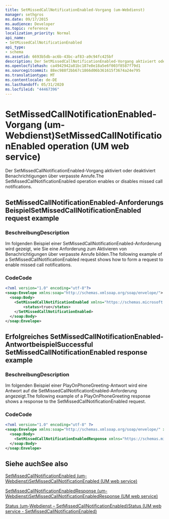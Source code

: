 ```yaml
---
title: SetMissedCallNotificationEnabled-Vorgang (um-Webdienst)
manager: sethgros
ms.date: 09/17/2015
ms.audience: Developer
ms.topic: reference
localization_priority: Normal
api_name:
- SetMissedCallNotificationEnabled
api_type:
- schema
ms.assetid: 6693b5db-ac6b-43bc-af83-a9c94fc425bf
description: Der SetMissedCallNotificationEnabled-Vorgang aktiviert oder deaktiviert Benachrichtigungen über verpasste Anrufe.
ms.openlocfilehash: ca4942942a81bc187e8e18a5e6f003f8587f79d1
ms.sourcegitcommit: 88ec988f2bb67c1866d06b361615f3674a24e795
ms.translationtype: MT
ms.contentlocale: de-DE
ms.lasthandoff: 05/31/2020
ms.locfileid: "44467396"
---
```

# <a name="setmissedcallnotificationenabled-operation-um-web-service"></a><span data-ttu-id="caa61-103">SetMissedCallNotificationEnabled-Vorgang (um-Webdienst)</span><span class="sxs-lookup"><span data-stu-id="caa61-103">SetMissedCallNotificationEnabled operation (UM web service)</span></span>

<span data-ttu-id="caa61-104">Der SetMissedCallNotificationEnabled-Vorgang aktiviert oder deaktiviert Benachrichtigungen über verpasste Anrufe.</span><span class="sxs-lookup"><span data-stu-id="caa61-104">The SetMissedCallNotificationEnabled operation enables or disables missed call notifications.</span></span>
  
## <a name="setmissedcallnotificationenabled-request-example"></a><span data-ttu-id="caa61-105">SetMissedCallNotificationEnabled-Anforderungs Beispiel</span><span class="sxs-lookup"><span data-stu-id="caa61-105">SetMissedCallNotificationEnabled request example</span></span>

### <a name="description"></a><span data-ttu-id="caa61-106">Beschreibung</span><span class="sxs-lookup"><span data-stu-id="caa61-106">Description</span></span>

<span data-ttu-id="caa61-107">Im folgenden Beispiel einer SetMissedCallNotificationEnabled-Anforderung wird gezeigt, wie Sie eine Anforderung zum Aktivieren von Benachrichtigungen über verpasste Anrufe bilden.</span><span class="sxs-lookup"><span data-stu-id="caa61-107">The following example of a SetMissedCallNotificationEnabled request shows how to form a request to enable missed call notifications.</span></span>
  
### <a name="code"></a><span data-ttu-id="caa61-108">Code</span><span class="sxs-lookup"><span data-stu-id="caa61-108">Code</span></span>

```XML
<?xml version="1.0" encoding="utf-8"?>
<soap:Envelope xmlns:soap="http://schemas.xmlsoap.org/soap/envelope/">
  <soap:Body>
    <SetMissedCallNotificationEnabled xmlns="https://schemas.microsoft.com/exchange/services/2006/messages">
        <status>true</status>
    </SetMissedCallNotificationEnabled>
  </soap:Body>
</soap:Envelope>
```

## <a name="successful-setmissedcallnotificationenabled-response-example"></a><span data-ttu-id="caa61-109">Erfolgreiches SetMissedCallNotificationEnabled-Antwortbeispiel</span><span class="sxs-lookup"><span data-stu-id="caa61-109">Successful SetMissedCallNotificationEnabled response example</span></span>

### <a name="description"></a><span data-ttu-id="caa61-110">Beschreibung</span><span class="sxs-lookup"><span data-stu-id="caa61-110">Description</span></span>

<span data-ttu-id="caa61-111">Im folgenden Beispiel einer PlayOnPhoneGreeting-Antwort wird eine Antwort auf die SetMissedCallNotificationEnabled-Anforderung angezeigt.</span><span class="sxs-lookup"><span data-stu-id="caa61-111">The following example of a PlayOnPhoneGreeting response shows a response to the SetMissedCallNotificationEnabled request.</span></span>
  
### <a name="code"></a><span data-ttu-id="caa61-112">Code</span><span class="sxs-lookup"><span data-stu-id="caa61-112">Code</span></span>

```XML
<?xml version="1.0" encoding="utf-8" ?> 
<soap:Envelope xmlns:soap="http://schemas.xmlsoap.org/soap/envelope/" xmlns:xsi="http://www.w3.org/2001/XMLSchema-instance" xmlns:xsd="http://www.w3.org/2001/XMLSchema">
  <soap:Body>
    <SetMissedCallNotificationEnabledResponse xmlns="https://schemas.microsoft.com/exchange/services/2006/messages" /> 
  </soap:Body>
</soap:Envelope>
```

## <a name="see-also"></a><span data-ttu-id="caa61-113">Siehe auch</span><span class="sxs-lookup"><span data-stu-id="caa61-113">See also</span></span>



[<span data-ttu-id="caa61-114">SetMissedCallNotificationEnabled (um-Webdienst)</span><span class="sxs-lookup"><span data-stu-id="caa61-114">SetMissedCallNotificationEnabled (UM web service)</span></span>](setmissedcallnotificationenabled-um-web-service.md)
  
[<span data-ttu-id="caa61-115">SetMissedCallNotificationEnabledResponse (um-Webdienst)</span><span class="sxs-lookup"><span data-stu-id="caa61-115">SetMissedCallNotificationEnabledResponse (UM web service)</span></span>](setmissedcallnotificationenabledresponse-um-web-service.md)
  
[<span data-ttu-id="caa61-116">Status (um-Webdienst – SetMissedCallNotificationEnabled)</span><span class="sxs-lookup"><span data-stu-id="caa61-116">Status (UM web service - SetMissedCallNotificationEnabled)</span></span>](status-um-web-servicesetmissedcallnotificationenabled.md)

